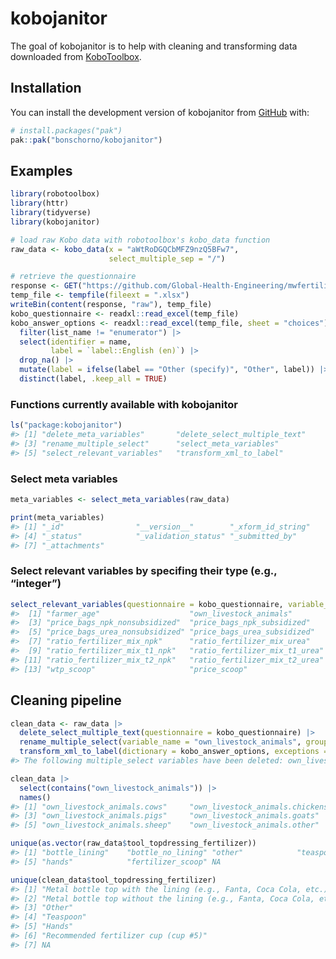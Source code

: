 
# kobojanitor

<!-- badges: start -->

<!-- badges: end -->

The goal of kobojanitor is to help with cleaning and transforming data
downloaded from [KoboToolbox](https://eu.kobotoolbox.org).

## Installation

You can install the development version of kobojanitor from
[GitHub](https://github.com/) with:

``` r
# install.packages("pak")
pak::pak("bonschorno/kobojanitor")
```

## Examples

``` r
library(robotoolbox)
library(httr)
library(tidyverse)
library(kobojanitor)

# load raw Kobo data with robotoolbox's kobo_data function
raw_data <- kobo_data(x = "aWtRoDGQCbMFZ9nzQ5BFw7",
                      select_multiple_sep = "/")

# retrieve the questionnaire
response <- GET("https://github.com/Global-Health-Engineering/mwfertiliserpilot/raw/refs/heads/main/documents/fertilizer-management-pilot.xlsx")
temp_file <- tempfile(fileext = ".xlsx")
writeBin(content(response, "raw"), temp_file)
kobo_questionnaire <- readxl::read_excel(temp_file)
kobo_answer_options <- readxl::read_excel(temp_file, sheet = "choices") |> 
  filter(list_name != "enumerator") |>
  select(identifier = name,
         label = `label::English (en)`) |>
  drop_na() |>
  mutate(label = ifelse(label == "Other (specify)", "Other", label)) |>
  distinct(label, .keep_all = TRUE)
```

### Functions currently available with kobojanitor

``` r
ls("package:kobojanitor")
#> [1] "delete_meta_variables"       "delete_select_multiple_text"
#> [3] "rename_multiple_select"      "select_meta_variables"      
#> [5] "select_relevant_variables"   "transform_xml_to_label"
```

### Select meta variables

``` r
meta_variables <- select_meta_variables(raw_data)

print(meta_variables)
#> [1] "_id"                "__version__"        "_xform_id_string"  
#> [4] "_status"            "_validation_status" "_submitted_by"     
#> [7] "_attachments"
```

### Select relevant variables by specifing their type (e.g., “integer”)

``` r
select_relevant_variables(questionnaire = kobo_questionnaire, variable_pattern = "integer|select_multiple")
#>  [1] "farmer_age"                    "own_livestock_animals"        
#>  [3] "price_bags_npk_nonsubsidized"  "price_bags_npk_subsidized"    
#>  [5] "price_bags_urea_nonsubsidized" "price_bags_urea_subsidized"   
#>  [7] "ratio_fertilizer_mix_npk"      "ratio_fertilizer_mix_urea"    
#>  [9] "ratio_fertilizer_mix_t1_npk"   "ratio_fertilizer_mix_t1_urea" 
#> [11] "ratio_fertilizer_mix_t2_npk"   "ratio_fertilizer_mix_t2_urea" 
#> [13] "wtp_scoop"                     "price_scoop"
```

## Cleaning pipeline

``` r
clean_data <- raw_data |> 
  delete_select_multiple_text(questionnaire = kobo_questionnaire) |> 
  rename_multiple_select(variable_name = "own_livestock_animals", group_separator = "/", replacement = ".") |> 
  transform_xml_to_label(dictionary = kobo_answer_options, exceptions = "own_livestock_animals")
#> The following multiple_select variables have been deleted: own_livestock_animals
```

``` r
clean_data |> 
  select(contains("own_livestock_animals")) |> 
  names()
#> [1] "own_livestock_animals.cows"     "own_livestock_animals.chickens"
#> [3] "own_livestock_animals.pigs"     "own_livestock_animals.goats"   
#> [5] "own_livestock_animals.sheep"    "own_livestock_animals.other"
```

``` r
unique(as.vector(raw_data$tool_topdressing_fertilizer))
#> [1] "bottle_lining"    "bottle_no_lining" "other"            "teaspoon"        
#> [5] "hands"            "fertilizer_scoop" NA
```

``` r
unique(clean_data$tool_topdressing_fertilizer)
#> [1] "Metal bottle top with the lining (e.g., Fanta, Coca Cola, etc.)"   
#> [2] "Metal bottle top without the lining (e.g., Fanta, Coca Cola, etc.)"
#> [3] "Other"                                                             
#> [4] "Teaspoon"                                                          
#> [5] "Hands"                                                             
#> [6] "Recommended fertilizer cup (cup #5)"                               
#> [7] NA
```
